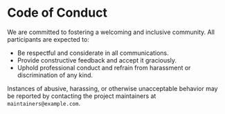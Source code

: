 # Code of Conduct

We are committed to fostering a welcoming and inclusive community. All participants are expected to:

- Be respectful and considerate in all communications.
- Provide constructive feedback and accept it graciously.
- Uphold professional conduct and refrain from harassment or discrimination of any kind.

Instances of abusive, harassing, or otherwise unacceptable behavior may be reported by contacting the project maintainers at `maintainers@example.com`.
